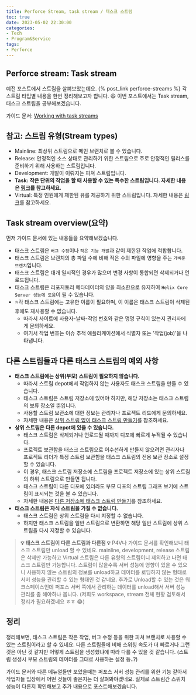 ```yaml
---
title: Perforce Stream, task stream / 태스크 스트림
toc: true
date: 2023-05-02 22:30:00
categories:
- Tech
- Program&Service
tags:
- Perforce
---
```


## Perforce stream: Task stream

예전 포스트에서 스트림을 살펴보았는데요. {% post_link perforce-streams %}
각 스트림 타입별 내용을 한번 정리해보고자 합니다. 😃
이번 포스트에서는 Task stream, 태스크 스트림을 공부해보겠습니다.

가이드 문서: [Working with task streams](https://www.perforce.com/manuals/p4v/Content/P4V/streams.task.html)

## 참고: 스트림 유형(Stream types)

- Mainline: 최상위 스트림으로 메인 브랜치로 볼 수 있습니다.
- Release: 안정적인 소스 상태로 관리하기 위한 스트림으로 주로 안정적인 릴리스를 준비하기 위해 사용하는 스트림입니다.
- Development: 개발이 이뤄지는 피쳐 스트림입니다.
- **Task: 작은 단위의 작업을 할 때 사용할 수 있는 특수한 스트림입니다. 자세한 내용은 [링크](https://www.perforce.com/manuals/p4v/Content/P4V/streams.task.html)를 참고하세요.**
- Virtual: 특정 인원에게 제한된 뷰를 제공하기 위한 스트림입니다. 자세한 내용은 [링크](https://www.perforce.com/manuals/p4v/Content/P4V/streams.virtual.html)를 참고하세요.

## Task stream overview(요약)

먼저 가이드 문서에 있는 내용들을 요약해보겠습니다.

- 태스크 스트림은 `버그 수정`이나 `작은 기능 개발`과 같이 제한된 작업에 적합합니다. 
- 태스크 스트림은 브랜치의 총 파일 수에 비해 적은 수의 파일에 영향을 주는 `가벼운 브랜치`입니다.
- 태스크 스트림은 대개 일시적인 경우가 많으며 변경 사항이 통합되면 삭제되거나 언로드됩니다.
- 태스크 스트림은 리포지토리 메타데이터의 양을 최소한으로 유지하여 `Helix Core Server 성능에 도움`이 될 수 있습니다.
- ⭐각 태스크 스트림에는 고유한 이름이 필요하며, 이 이름은 태스크 스트림이 삭제된 후에도 재사용할 수 없습니다.
  - 따라서 사이트에 사용자-날짜-작업 번호와 같은 명명 규칙이 있는지 관리자에게 문의하세요.
  - 여기서 작업 번호는 이슈 추적 애플리케이션에서 식별자 또는 '작업(job)'을 나타냅니다.

## 다른 스트림들과 다른 태스크 스트림의 예외 사항

- **태스크 스트림에는 상위(부모) 스트림이 필요하지 않습니다.**
  - 따라서 스트림 depot에서 작업하지 않는 사용자도 태스크 스트림을 만들 수 있습니다.
  - 태스크 스트림은 스트림 저장소에 있어야 하지만, 해당 저장소는 태스크 스트림의 보류 장소일 뿐입니다.
  - 사용할 스트림 보관소에 대한 정보는 관리자나 프로젝트 리드에게 문의하세요.
  - 자세한 내용은 [상위 스트림 없이 태스크 스트림 만들기](https://www.perforce.com/manuals/p4v/Content/P4V/streams.task.html#streams.task.create_noparent)를 참조하세요.
- **상위 스트림은 다른 depot에 있을 수 있습니다.**
  - 태스크 스트림은 삭제되거나 언로드될 때까지 디포에 빠르게 누적될 수 있습니다.
  - 프로젝트 보관함을 태스크 스트림으로 어수선하게 만들지 않으려면 관리자나 프로젝트 리더가 특정 스트림 보관함을 태스크 스트림의 전용 보관 장소로 설정할 수 있습니다.
  - 이 경우, 태스크 스트림 저장소에 스트림을 프로젝트 저장소에 있는 상위 스트림의 하위 스트림으로 만들면 됩니다.
  - 태스크 스트림이 다른 디포에 있더라도 부모 디포의 스트림 그래프 보기에 스트림이 표시되는 것을 볼 수 있습니다.
  - 자세한 내용은 [다른 저장소에 태스크 스트림 만들기](https://www.perforce.com/manuals/p4v/Content/P4V/streams.task.html#streams.task.create_diff)를 참조하세요.
- **태스크 스트림은 자식 스트림을 가질 수 없습니다.**
  - 태스크 스트림은 상위 스트림을 다시 지정할 수 없습니다.
  - 하지만 태스크 스트림을 일반 스트림으로 변환하면 해당 일반 스트림에 상위 스트림을 다시 지정할 수 있습니다.

> **💡 태스크 스트림이 다른 스트림과 다른점 💡**
> P4V나 가이드 문서를 확인해보니 태스크 스트림만 unload 할 수 있네요.
> mainline, development, release 스트림은 삭제만 가능하고 Virtual 스트림은 다른 유형의 스트림이니 제외하고 나면 태스크 스트림만 가능합니다.
> 스트림이 많을수록 서버 성능에 영향이 있을 수 있으니 사용하지 않는 스트림의 정보를 unload하고 데이터를 로딩하지 않는 형태로 서버 성능을 관리할 수 있는 형태인 것 같네요.
> 추가로 Unload할 수 있는 것은 워크스페이스인데 퍼포스 서버 쪽에서 관리하는 데이터를 unload해서 서버 성능 관리를 좀 해야하나 봅니다.
> (저희도 workspace, stream 전체 현황 검토해서 정리가 필요하겠네요 ㅎㅎ 😂)

## 정리

정리해보면, 태스크 스트림은 작은 작업, 버그 수정 등을 위한 피쳐 브랜치로 사용할 수 있는 스트림이라고 할 수 있네요.
다른 스트림들에 비해 스위칭 속도가 더 빠르거나 그런 것은 아닌 것 같지만 어떻게 스트림을 생성했냐에 따라 다를 수 있을 것 같습니다.
(스트림 생성시 부모 스트림의 데이터를 그대로 사용하는 설정 등..?)

가이드 문서와 다른 메뉴얼들만 보았을때는 퍼포스 서버 성능 관리를 위한 기능 같아서 작업자들 입장에서 어떤 것들이 좋은지는 더 살펴봐야겠네요.
실제로 스트림간 스위치 성능이 다른지 확인해보고 추가 내용으로 포스트해보겠습니다.

